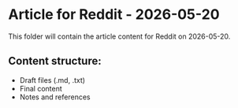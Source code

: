 # Article for Reddit - 2026-05-20

This folder will contain the article content for Reddit on 2026-05-20.

## Content structure:
- Draft files (.md, .txt)
- Final content
- Notes and references
